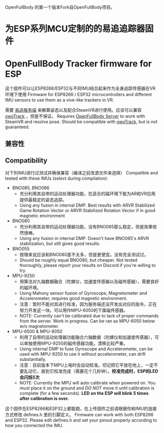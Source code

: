 OpenFullBody 的第一个版本Fork自OpenFullBody项目。
# 为ESP系列MCU定制的的易追追踪器固件
# OpenFullBody Tracker firmware for ESP

这个固件可以让ESP8266/ESP32与不同IMU结合起来作为全身追踪传感器在VR环境下使用
Firmware for ESP8266 / ESP32 microcontrollers and different IMU sensors to use them as a vive-like trackers in VR.

需要 [易追服务端](https://github.com/Hatsuna-Miku/OpenFullBody-Server) 来解算姿态以及配合SteamVR进行使用。应该可以兼容 [owoTrack](https://github.com/abb128/owo-track-driver) ，但是不保证。
Requires [OpenFullBody Server](https://github.com/Hatsuna-Miku/OpenFullBody-Server) to work with SteamVR and resolve pose. Should be compatible with [owoTrack](https://github.com/abb128/owo-track-driver), but is not guaranteed.

## 兼容性
## Compatibility

对下列IMU进行过测试并确保兼容（编译之前改源文件来选择）
Compatible and tested with these IMUs (select during compilation):
* BNO085, BNO086
  * 充分利用其自带的运动处理器功能，在适合的磁环境下能为AR和VR应用提供最稳定的姿态追踪。
  * Using any fusion in internal DMP. Best results with ARVR Stabilized Game Rotation Vector or ARVR Stabilized Rotation Vector if in good magnetic environment
* BNO080
  * 充分利用其自带的运动处理器功能，没有BNO085那么稳定，但是效果依然很棒。
  * Using any fusion in internal DMP. Doesn't have BNO085's ARVR stabilization, but still gives good results.
* BNO055
  * 按理来说应该和BNO080差不太多，但是更便宜。没有完全测试过。
  * Should be roughly equal BNO080, but cheaper. Not tested thoroughly, please report your results on Discord if you're willing to try.
* MPU-9250
  * 用算法对九轴数据融合（陀螺仪，加速度传感器以及磁传感器），需要良好的磁环境。
  * Using Mahony sensor fusion of Gyroscope, Magnetometer and Accelerometer, requires good magnetic environment.
  * 注意：暂时不能对其进行校准，因为服务端还没开发出对应的指令，正在努力开发这一块。可以用作MPU-6050的下属磁传感器。
  * NOTE: Currently can't be calibrated due to lack of proper commands from the server. Work in progress. Can be ran as MPU-6050 below w/o magnetometer.
* MPU-6500 & MPU-6050
  * 利用了自带的运动处理器功能融合六轴数据（陀螺仪和加速度传感器），可以单独使用MPU-9250的磁传感器功能，漂移比较严重。
  * Using internal DMP to fuse Gyroscope and Accelerometer, can be used with MPU-9250 to use it without accelerometer, can drift substantially.
  * 注意：目前版本下MPU上电时会自动校准。切记把它平放在地上，一定不要乱动它，直到它校准完成（需要花个几秒钟）。**校准完成时，ESP的LED会闪烁5次**
  * NOTE: Currently the MPU will auto calibrate when powered on. You *must* place it on the ground and *DO NOT* move it until calibration is complete (for a few seconds). **LED on the ESP will blink 5 times after calibration is over.**

这个固件在ESP8266和ESP32上都能跑，在上传固件之前请根据你和IMU的连接方式修改 defines.h 里的引脚定义。
Firmware can work with both ESP8266 and ESP32. Please edit defines.h and set your pinout properly according to how you connected the IMU.
